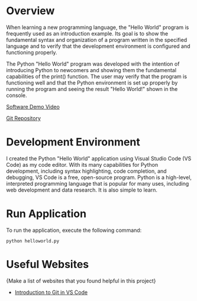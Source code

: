 # Overview

When learning a new programming language, the "Hello World" program is frequently used as an introduction example. Its goal is to show the fundamental syntax and organization of a program written in the specified language and to verify that the development environment is configured and functioning properly.

The Python "Hello World" program was developed with the intention of introducing Python to newcomers and showing them the fundamental capabilities of the print() function. The user may verify that the program is functioning well and that the Python environment is set up properly by running the program and seeing the result "Hello World!" shown in the console.

[Software Demo Video](http://youtube.link.goes.here)

[Git Repository](https://github.com/mcleanlu/LukeM-HelloWorld)

# Development Environment

I created the Python "Hello World" application using Visual Studio Code (VS Code) as my code editor. With its many capabilities for Python development, including syntax highlighting, code completion, and debugging, VS Code is a free, open-source program. Python is a high-level, interpreted programming language that is popular for many uses, including web development and data research. It is also simple to learn.

# Run Application

To run the application, execute the following command:
```
python helloworld.py
```


# Useful Websites

{Make a list of websites that you found helpful in this project}
* [Introduction to Git in VS Code](https://code.visualstudio.com/docs/sourcecontrol/intro-to-git)
#
